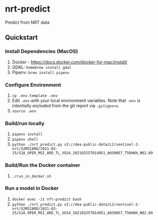# nrt-predict
Predict from NRT data

## Quickstart

### Install Dependencies (MacOS)
1. Docker - https://docs.docker.com/docker-for-mac/install/
1. GDAL: `homebrew install gdal`
1. Pipenv: `brew install pipenv`

### Configure Environment
1. `cp .env.template .env`
1. Edit `.env` with your local environment variables. Note that `.env` is intentially excluded from the git report via `.gitignore`.
1. `source .env`

### Build/run locally
1. `pipenv install`
1. `pipenv shell`
1. `python ./nrt_predict.py s3://dea-public-data/L2/sentinel-2-nrt/S2MSIARD/2021-03-25/S2A_OPER_MSI_ARD_TL_VGS4_20210325T014951_A030057_T56HKH_N02.09`

### Build/Run the Docker container
1. `./run_in_docker.sh`

### Run a model in Docker
1. `docker exec -it nft-predict bash`
1. `python ./nrt_predict.py s3://dea-public-data/L2/sentinel-2-nrt/S2MSIARD/2021-03-25/S2A_OPER_MSI_ARD_TL_VGS4_20210325T014951_A030057_T56HKH_N02.09`
